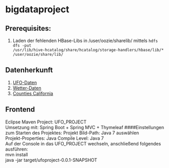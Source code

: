 # bigdataproject
## Prerequisites:

1. Laden der fehlenden HBase-Libs in /user/oozie/sharelib/ mittels <code>hdfs dfs -put  /usr/lib/hive-hcatalog/share/hcatalog/storage-handlers/hbase/lib/* /user/oozie/share/lib/</code>


## Datenherkunft
1. [UFO-Daten](http://www.nuforc.org/webreports.html) 
2. [Wetter-Daten](http://www.ipm.ucdavis.edu/WEATHER/index.html)
3. [Counties California](http://www.counties.org/cities-within-each-county)

## Frontend
Eclipse Maven Project: UFO_PROJECT<br>
Umsetzung mit: Spring Boot + Spring MVC + Thymeleaf
####Einstellungen zum Starten des Projektes:
Projekt Bild-Path: Java 7 auswählen<br>
Projekt-Properties: Java Compile Level: Java 7<br>
Auf der Console in das UFO_PROJECT wechseln, anschließend folgendes ausführen:<br>
mvn install<br>
java -jar target/ufoproject-0.0.1-SNAPSHOT<br>


